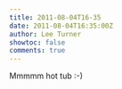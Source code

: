 ```yaml
---
title: 2011-08-04T16-35
date: 2011-08-04T16:35:00Z
author: Lee Turner
showtoc: false
comments: true
---
```


Mmmmm hot tub :-)

